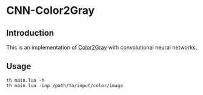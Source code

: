 # CNN-Color2Gray


## Introduction

This is an implementation of [Color2Gray](http://www.cs.northwestern.edu/~ago820/color2gray/) with convolutional neural networks.  

## Usage

    th main.lua -h  
    th main.lua -inp /path/to/input/color/image   
